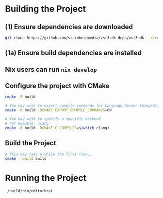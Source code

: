# Building the Project

## (1) Ensure dependencies are downloaded

```bash
git clone https://github.com/steinbergmedia/vst3sdk deps/vst3sdk --recursive
```

## (1a) Ensure build dependencies are installed
## Nix users can run `nix develop`

## Configure the project with CMake
```bash
cmake -B build

# You may wish to export compile commands for Language Server Integration
cmake -B build -DCMAKE_EXPORT_COMPILE_COMMANDS=ON

# You may wish to specify a specific backend
# For example, clang
cmake -B build -DCMAKE_C_COMPILER=$(which clang)
```

## Build the Project
```bash
# This may take a while the first time...
cmake --build build
```


# Running the Project
```bash
./build/bin/editorhost
```

